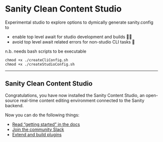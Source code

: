 # Sanity Clean Content Studio

Experimental studio to explore options to dymically generate sanity.config to

- enable top level await for studio development and builds 👩‍💻
- avoid top level await related errors for non-studio CLI tasks 🤖

n.b. needs bash scripts to be executable

```
chmod +x ./createCliConfig.sh
chmod +x ./createStudioConfig.sh
```

<hr />

## Sanity Clean Content Studio

Congratulations, you have now installed the Sanity Content Studio, an open-source real-time content editing environment connected to the Sanity backend.

Now you can do the following things:

- [Read “getting started” in the docs](https://www.sanity.io/docs/introduction/getting-started?utm_source=readme)
- [Join the community Slack](https://slack.sanity.io/?utm_source=readme)
- [Extend and build plugins](https://www.sanity.io/docs/content-studio/extending?utm_source=readme)
